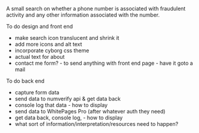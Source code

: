 A small search on whether a phone number is associated with fraudulent activity and any other information associated with the number.

To do design and front end
- make search icon translucent and shrink it
- add more icons and alt text
- incorporate cyborg css theme
- actual text for about
- contact me form? - to send anything with front end page - have it goto a mail

To do back end
- capture form data
- send data to numverify api & get data back
- console log that data - how to display
- send data to WhitePages Pro (after whatever auth they need)
- get data back, console log, - how to display
- what sort of information/interpretation/resources need to happen?

